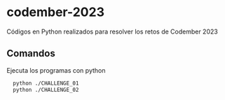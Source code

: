 # codember-2023
Códigos en Python realizados para resolver los retos de Codember 2023

## Comandos

Ejecuta los programas con python

```bash
  python ./CHALLENGE_01
  python ./CHALLENGE_02
```